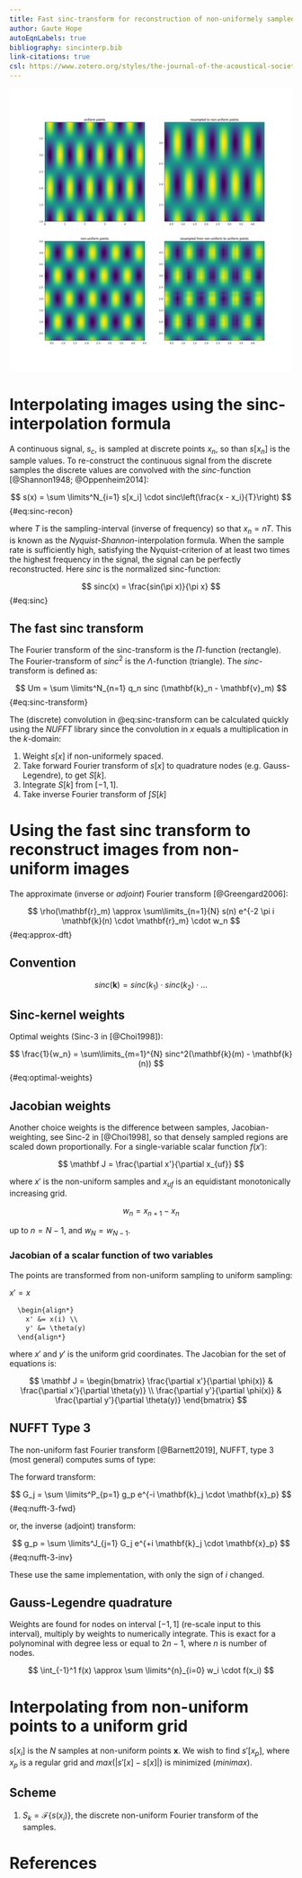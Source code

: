 ```yaml
---
title: Fast sinc-transform for reconstruction of non-uniformely sampled images
author: Gaute Hope
autoEqnLabels: true
bibliography: sincinterp.bib
link-citations: true
csl: https://www.zotero.org/styles/the-journal-of-the-acoustical-society-of-america
---
```


![Sinc interpolation from non-uniform to uniform grids](example_2d.png)

# Interpolating images using the sinc-interpolation formula

A continuous signal, $s_c$, is sampled at discrete points $x_n$, so than
$s[x_n]$ is the sample values. To re-construct the continuous signal from the
discrete samples the discrete values are convolved with the $sinc$-function
[@Shannon1948; @Oppenheim2014]:

$$ s(x) = \sum \limits^N_{i=1} s[x_i] \cdot sinc\left(\frac{x - x_i}{T}\right) $$ {#eq:sinc-recon}

where $T$ is the sampling-interval (inverse of frequency) so that $x_n = nT$.
This is known as the _Nyquist-Shannon_-interpolation formula. When the sample
rate is sufficiently high, satisfying the Nyquist-criterion of at least two
times the highest frequency in the signal, the signal can be perfectly
reconstructed. Here $sinc$ is the normalized sinc-function:

$$ sinc(x) = \frac{sin(\pi x)}{\pi x} $$ {#eq:sinc}

## The fast sinc transform

The Fourier transform of the sinc-transform is the $\Pi$-function (rectangle).
The Fourier-transform of $sinc^2$ is the $\Lambda$-function (triangle). The
$sinc$-transform is defined as:

$$ Um = \sum \limits^N_{n=1} q_n sinc (\mathbf{k}_n - \mathbf{v}_m) $$ {#eq:sinc-transform}

The (discrete) convolution in @eq:sinc-transform can be calculated quickly
using the _NUFFT_ library since the convolution in $x$ equals a multiplication
in the $k$-domain:

1. Weight $s[x]$ if non-uniformely spaced.
2. Take forward Fourier transform of $s[x]$ to quadrature nodes (e.g. Gauss-Legendre), to get
   $S[k]$.
3. Integrate $S[k]$ from $[-1, 1]$.
4. Take inverse Fourier transform of $\int S[k]$

# Using the fast sinc transform to reconstruct images from non-uniform images

The approximate (inverse or _adjoint_) Fourier transform [@Greengard2006]:

$$ \rho(\mathbf{r}_m) \approx \sum\limits_{n=1}{N} s(n) e^{-2 \pi i \mathbf{k}(n) \cdot \mathbf{r}_m} \cdot w_n $$ {#eq:approx-dft}

## Convention

$$ sinc(\mathbf{k}) = sinc(k_1) \cdot sinc(k_2) \cdot \dots $$

## Sinc-kernel weights

Optimal weights (Sinc-3 in [@Choi1998]):

$$ \frac{1}{w_n} = \sum\limits_{m=1}^{N} sinc^2(\mathbf{k}(m) - \mathbf{k}(n)) $$ {#eq:optimal-weights}

## Jacobian weights

Another choice weights is the difference between samples, Jacobian-weighting,
see Sinc-2 in [@Choi1998], so that densely sampled regions are scaled down
proportionally. For a single-variable scalar function $f(x')$:

$$ \mathbf J = \frac{\partial x'}{\partial x_{uf}} $$

where $x'$ is the non-uniform samples and $x_{uf}$ is an equidistant
monotonically increasing grid.

$$ w_n = x_{n+1} - x_n $$

up to $n = N - 1$, and $w_N = w_{N-1}$.

### Jacobian of a scalar function of two variables

The points are transformed from non-uniform sampling to uniform sampling:

$x' = x$

```{=latex}
  \begin{align*}
    x' &= x(i) \\
    y' &= \theta(y)
  \end{align*}
```

where $x'$ and $y'$ is the uniform grid coordinates. The Jacobian for the set
of equations is:

$$
    \mathbf J = \begin{bmatrix}
                  \frac{\partial x'}{\partial \phi(x)} & \frac{\partial x'}{\partial \theta(y)} \\
                  \frac{\partial y'}{\partial \phi(x)} & \frac{\partial y'}{\partial \theta(y)}
                \end{bmatrix}
$$


## NUFFT Type 3

The non-uniform fast Fourier transform [@Barnett2019], NUFFT, type 3 (most general) computes sums of type:

The forward transform:

$$ G_j = \sum \limits^P_{p=1} g_p e^{-i \mathbf{k}_j \cdot \mathbf{x}_p} $$ {#eq:nufft-3-fwd}

or, the inverse (adjoint) transform:

$$ g_p = \sum \limits^J_{j=1} G_j e^{+i \mathbf{k}_j \cdot \mathbf{x}_p} $$ {#eq:nufft-3-inv}

These use the same implementation, with only the sign of $i$ changed.

## Gauss-Legendre quadrature

Weights are found for nodes on interval $[-1, 1]$ (re-scale input to this
interval), multiply by weights to numerically integrate. This is exact for a
polynominal with degree less or equal to $2n -1$, where $n$ is number of nodes.

$$ \int_{-1}^1 f(x) \approx \sum \limits^{n}_{i=0} w_i \cdot f(x_i) $$

# Interpolating from non-uniform points to a uniform grid

$s[x_i]$ is the $N$ samples at non-uniform points $\mathbf{x}$. We wish to find $s'[x_p]$, where $x_p$ is a regular grid and $max(|s'[x] - s[x]|)$ is minimized (_minimax_).

## Scheme

1. $S_k = \mathcal{F}\left\{ s(x_i) \right\}$, the discrete non-uniform Fourier transform of the samples.

# References
